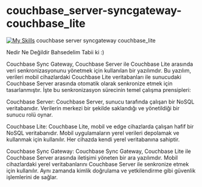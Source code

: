 # couchbase_server-syncgateway-couchbase_lite
[![My Skills](https://skills.thijs.gg/icons?i=aws,java,hibernate,idea,couchbase,github&theme=light)](https://skills.thijs.gg)
couchbase server syncgateway couchbase_lite

Nedir Ne Değildir Bahsedelim Tabii ki :)


Couchbase Sync Gateway, Couchbase Server ile Couchbase Lite arasında veri senkronizasyonunu yönetmek için kullanılan bir yazılımdır.
Bu yazılım, verileri mobil cihazlardaki Couchbase Lite veritabanları ile sunucudaki Couchbase Server arasında otomatik olarak senkronize etmek için tasarlanmıştır.
İşte bu senkronizasyon sürecinin temel çalışma prensipleri:


Couchbase Server: Couchbase Server, sunucu tarafında çalışan bir NoSQL veritabanıdır. Verilerin merkezi bir şekilde saklandığı ve yönetildiği bir sunucu rolü oynar.

Couchbase Lite: Couchbase Lite, mobil ve edge cihazlarda çalışan hafif bir NoSQL veritabanıdır. Mobil uygulamaların yerel verileri depolamak ve kullanmak için kullanılır. Her cihazda kendi yerel veritabanına sahiptir.

Couchbase Sync Gateway: Couchbase Sync Gateway, Couchbase Lite ile Couchbase Server arasında iletişimi yöneten bir ara yazılımdır. Mobil cihazlardaki yerel veritabanlarını Couchbase Server ile senkronize etmek için kullanılır. Aynı zamanda kimlik doğrulama ve yetkilendirme gibi güvenlik işlemlerini de sağlar.
